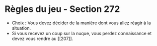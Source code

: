 # Règles du jeu - Section 272

- Choix : Vous devez décider de la manière dont vous allez réagir à la situation.
- Si vous recevez un coup sur la nuque, vous perdez connaissance et devez vous rendre au [[207]].